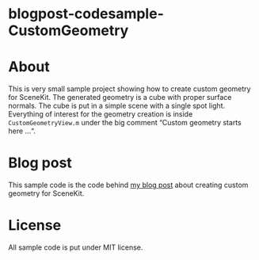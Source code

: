 blogpost-codesample-CustomGeometry
============================

# About
This is very small sample project showing how to create custom geometry for SceneKit. The generated geometry is a cube with proper surface normals. The cube is put in a simple scene with a single spot light. Everything of interest for the geometry creation is inside `CustomGeometryView.m` under the big comment “Custom geometry starts here ...“.

# Blog post

This sample code is the code behind [my blog post](http://ronnqvi.st/custom-scenekit-geometry) about creating custom geometry for SceneKit. 

# License 
All sample code is put under MIT license. 